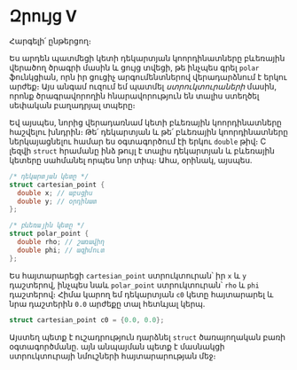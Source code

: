 # Զրույց V

Հարգելի՛ ընթերցող։

Ես արդեն պատմեցի կետի դեկարտյան կոորդինատները բևեռային վերածող ծրագրի մասին և ցույց տվեցի, թե ինչպես գրել `polar` ֆունկցիան, որն իր ցուցիչ արգումենտներով վերադարձնում է երկու արժեք։ Այս անգամ ուզում եմ պատմել *ստրուկտուրաների* մասին, որոնք ծրագրավորողին հնարավորություն են տալիս ստեղծել սեփական բաղադրյալ տպերը։ 

Եվ այսպես, նորից վերադառնամ կետի բևեռային կոորդինատները հաշվելու խնդրին։ Թե՛ դեկարտյան և թե՛ բևեռային կոորդինատները ներկայացնելու համար ես օգտագործում էի երկու `double` թիվ։ C լեզվի `struct` հրամանը ինձ թույլ է տալիս դեկարտյան և բևեռային կետերը սահմանել որպես նոր տիպ։ Ահա, օրինակ, այսպես.

```c
/* դեկարտյան կետը */
struct cartesian_point {
  double x; // աբսցիս
  double y; // օրդինատ
};

/* բևեռային կետը */
struct polar_point {
  double rho; // շառավիղ
  double phi; // ազիմուտ
};
```

Ես հայտարարեցի `cartesian_point` ստրուկտուրան՝ իր `x` և `y` դաշտերով, ինչպես նաև `polar_point` ստրուկտուրան՝ `rho` և `phi` դաշտերով։ Հիմա կարող եմ դեկարտյան `c0` կետը հայտարարել և նրա դաշտերին `0.0` արժեքը տալ հետևյալ կերպ.

```c
struct cartesian_point c0 = {0.0, 0.0};
```

Այստեղ պետք է ուշադրություն դարձնել `struct` ծառայողական բառի օգտագործմանը. այն անպայման պետք է մասնակցի ստրուկտուրայի նմուշների հայտարարության մեջ։



